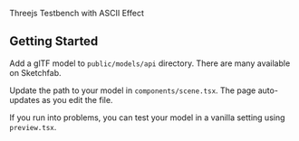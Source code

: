 Threejs Testbench with ASCII Effect

## Getting Started

Add a glTF model to `public/models/api` directory. There are many available on Sketchfab.

Update the path to your model in `components/scene.tsx`. The page auto-updates as you edit the file.

If you run into problems, you can test your model in a vanilla setting using `preview.tsx`.

